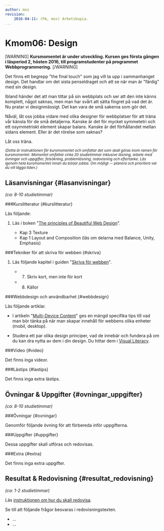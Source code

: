 ```yaml
---
author: mos
revision:
    2016-04-11: (PA, mos) Arbetskopia.
...
```

Kmom06: Design
====================================

[WARNING]
**Kursmomentet är under utveckling. Kursen ges första gången i läsperiod 2, hösten 2016, till programstudenter på programmet Webbprogrammering.**
[/WARNING]

Det finns ett begrepp "the final touch" som jag vill ta upp i sammanhanget design. Det handlar om det sista penseldraget och att se när man är "färdig" med sin design.

Ibland händer det att man tittar på sin webbplats och ser att den inte känns komplett, något saknas, men man har svårt att sätta fingret på vad det är. Nu pratar vi designmässigt. Det kan vara de små sakerna som gör det.

Nåväl, låt oss jobba vidare med olika designer för webbplatser för att träna vår känsla för de små detaljerna. Kanske är det för mycket symmetetri och ett osymmetriskt element skapar balans. Kanske är det förhållandet mellan sidans element. Eller är det rörelse som saknas?

Låt oss träna.


<!-- 

bakgrundsbild

små bilder utspritt

linjer, streck

(logo)

färger med 

osync med position relativce

boken balance

Gör egen logo, ritverktyg, med hjälp av logon, skapa tema som gr igen i logon. 
Fixa och laga. Små saker och detaljer. Testa på din omgivning.

Tema som sträcker sig över hela skärmen.

-->


<!--
SEO, beginners guide.

Microformats.

GA & Webadmin tools.

Verktyg för att kontrollera SEO.



Välj x webbplatser att undersöka. Förklara varför du valde dem.
Början på rapporten.



2. Mer

Introduktion till SEO
(SSL http://www.jajja.com/jajja-magazine/fordjupning-betydelsen-av-https/)

Lag:
http://www.jajja.com/jajja-magazine/kaklagens-framtid/


3. Mäta

Verktyg för att mäta SEO.

Sätt upp egen site och börja mäta SEO.
GA
Bings motsvarighet
Google webbmaster

* Googles guide

> Talande webläsare
> Lagar om webben
> Forskning inom användbarhet
> Översikt av W3Cs arbete


4. Usablity undersökning ala Wellness.

Läsanvisningar till: (write content for multidevice)
https://developers.google.com/web/fundamentals/design-and-ui/content/?hl=en





###Att mäta hur optimerad en webbplats är {#optimerad}

1. Kika snabbt på verktygen är [YSlow](http://yslow.org/) och [Google Pagespeed](https://developers.google.com/speed/pagespeed/) som mäter hur optimerad en webbplats är. Du kommer använda dess verktygen i en av uppgifterna.

-->


<!--
Designa webbplats utifrån bild.

(Olika typer av webbplatser kontra olika design).

Ikoner. FontAwesome.

Spritemap.

Texturer (?)

Whitespace.

(Funktionsanpassad webbplats)

-->

<!--more-->

<!--
**BILD**

[FIGURE src=/image/snapht14/python-marvin2.png?w=w2 caption="Marvin skall nu lära sig lite mer och få en bättre struktur."]
-->

<small>*(Detta är instruktionen för kursmomentet och omfattar det som skall göras inom ramen för kursmomentet. Momentet omfattar cirka 20 studietimmar inklusive läsning, arbete med övningar och uppgifter, felsökning, problemlösning, redovisning och eftertanke. Läs igenom hela kursmomentet innan du börjar jobba. Om möjligt -- planera och prioritera var du vill lägga tiden.)*</small>



Läsanvisningar  {#lasanvisningar}
---------------------------------

*(ca: 8-10 studietimmar)*


###Kurslitteratur  {#kurslitteratur}

Läs följande:

1. Läs i boken "[The principles of Beautiful Web Design](kunskap/boken-the-principles-of-beautiful-web-design)".

    * Kap 3 Texture
    * Kap 1 Layout and Composition (läs om delarna med Balance, Unity, Emphasis)



###Tekniker för att skriva för webben {#skriva}

1. Läs följande kapitel i guiden "[Skriva för webben](https://www.iis.se/lar-dig-mer/guider/hur-man-skriver-for-webben/)".

    * 7. Skriv kort, men inte för kort
    * 8. Källor



###Webbdesign och användbarhet {#webbdesign}

Läs följande artiklar.

* I artikeln "[Multi-Device Content](https://developers.google.com/web/fundamentals/design-and-ui/responsive/content?hl=en)" ges en mängd specifika tips till vad man bör tänka på när man skapar innehåll för webbens olika enheter (mobil, desktop).

* Studera ett par olika design principer, vad de innebär och fundera på om du kan dra nytta av dem i din design. Du hittar dem i [Visual Literacy](http://www.educ.kent.edu/community/VLO/Design/principles/).



###Video  {#video}

Det finns inga videor.

<!--
Titta på följande:

1. Till kursen finns en videoserie, "[Teknisk webbdesign och användbarhet](https://www.youtube.com/playlist?list=PLKtP9l5q3ce93K_FQtlmz2rcaR_BaKIET)", kika på de videor som börjar på 6.
-->



###Lästips {#lastips}

Det finns inga extra lästips.



Övningar & Uppgifter  {#ovningar_uppgifter}
-------------------------------------------

*(ca: 8-10 studietimmar)*



###Övningar {#ovningar}

Genomför följande övning för att förbereda inför uppgifterna.




###Uppgifter {#uppgifter}

Dessa uppgifter skall utföras och redovisas.

<!--
1. Gör uppgiften "[Utvärdera webbplatsers färgval och känslan de signalerar](uppgift/utvardera-webbplatsers-fargval-och-kanslan-de-signalerar)".


1. Skapa logo i inkspake?
-->



###Extra {#extra}

Det finns inga extra uppgifter.

<!--
Visa undermenyerna på menyn.
-->



Resultat & Redovisning  {#resultat_redovisning}
-----------------------------------------------

*(ca: 1-2 studietimmar)*

Läs [instruktionen om hur du skall redovisa](design/redovisa).

Se till att följande frågor besvaras i redovisningstexten.

* ...
* ...
